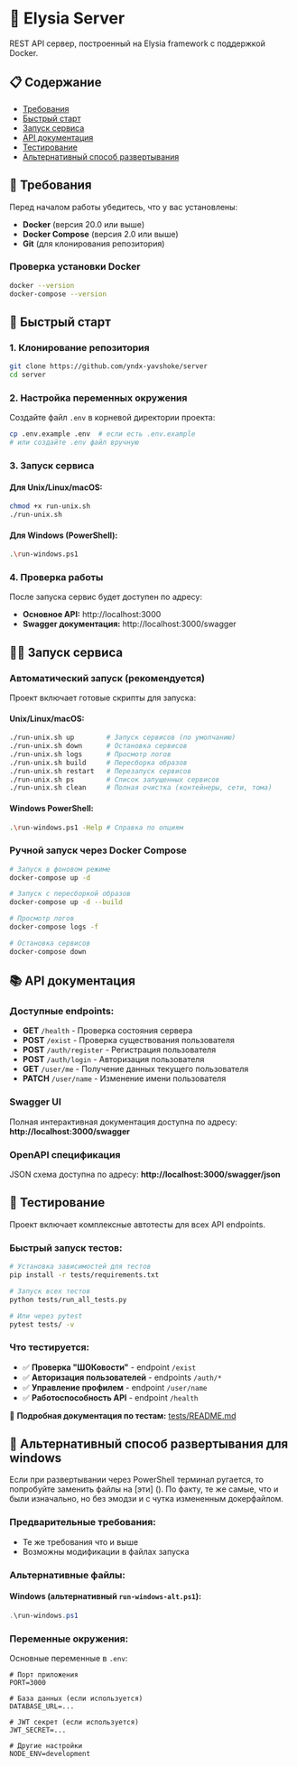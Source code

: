 # 🚀 Elysia Server

REST API сервер, построенный на Elysia framework с поддержкой Docker.

## 📋 Содержание

- [Требования](#требования)
- [Быстрый старт](#быстрый-старт)
- [Запуск сервиса](#запуск-сервиса)
- [API документация](#api-документация)
- [Тестирование](#тестирование)
- [Альтернативный способ развертывания](#альтернативный-способ-развертывания)

## 🔧 Требования

Перед началом работы убедитесь, что у вас установлены:

- **Docker** (версия 20.0 или выше)
- **Docker Compose** (версия 2.0 или выше)
- **Git** (для клонирования репозитория)

### Проверка установки Docker

```bash
docker --version
docker-compose --version
```

## 🚀 Быстрый старт

### 1. Клонирование репозитория

```bash
git clone https://github.com/yndx-yavshoke/server
cd server
```

### 2. Настройка переменных окружения

Создайте файл `.env` в корневой директории проекта:

```bash
cp .env.example .env  # если есть .env.example
# или создайте .env файл вручную
```

### 3. Запуск сервиса

#### Для Unix/Linux/macOS:

```bash
chmod +x run-unix.sh
./run-unix.sh
```

#### Для Windows (PowerShell):

```bash
.\run-windows.ps1
```

### 4. Проверка работы

После запуска сервис будет доступен по адресу:

- **Основное API:** http://localhost:3000
- **Swagger документация:** http://localhost:3000/swagger

## 🏃‍♂️ Запуск сервиса

### Автоматический запуск (рекомендуется)

Проект включает готовые скрипты для запуска:

#### Unix/Linux/macOS:

```bash
./run-unix.sh up        # Запуск сервисов (по умолчанию)
./run-unix.sh down      # Остановка сервисов
./run-unix.sh logs      # Просмотр логов
./run-unix.sh build     # Пересборка образов
./run-unix.sh restart   # Перезапуск сервисов
./run-unix.sh ps        # Список запущенных сервисов
./run-unix.sh clean     # Полная очистка (контейнеры, сети, тома)
```

#### Windows PowerShell:

```bash
.\run-windows.ps1 -Help # Справка по опциям
```

### Ручной запуск через Docker Compose

```bash
# Запуск в фоновом режиме
docker-compose up -d

# Запуск с пересборкой образов
docker-compose up -d --build

# Просмотр логов
docker-compose logs -f

# Остановка сервисов
docker-compose down
```

## 📚 API документация

### Доступные endpoints:

- **GET** `/health` - Проверка состояния сервера
- **POST** `/exist` - Проверка существования пользователя
- **POST** `/auth/register` - Регистрация пользователя
- **POST** `/auth/login` - Авторизация пользователя
- **GET** `/user/me` - Получение данных текущего пользователя
- **PATCH** `/user/name` - Изменение имени пользователя

### Swagger UI

Полная интерактивная документация доступна по адресу:
**http://localhost:3000/swagger**

### OpenAPI спецификация

JSON схема доступна по адресу:
**http://localhost:3000/swagger/json**

## 🧪 Тестирование

Проект включает комплексные автотесты для всех API endpoints.

### Быстрый запуск тестов:

```bash
# Установка зависимостей для тестов
pip install -r tests/requirements.txt

# Запуск всех тестов
python tests/run_all_tests.py

# Или через pytest
pytest tests/ -v
```

### Что тестируется:

- ✅ **Проверка "ШОКовости"** - endpoint `/exist`
- ✅ **Авторизация пользователей** - endpoints `/auth/*`
- ✅ **Управление профилем** - endpoint `/user/name`
- ✅ **Работоспособность API** - endpoint `/health`

📖 **Подробная документация по тестам:** [tests/README.md](tests/README.md)

## 🔧 Альтернативный способ развертывания для windows

Если при развертывании через PowerShell терминал ругается, то попробуйте заменить файлы на [эти] (). По факту, те же самые, что и были изначально, но без эмодзи и с чутка измененным докерфайлом.

### Предварительные требования:
- Те же требования что и выше
- Возможны модификации в файлах запуска

### Альтернативные файлы:

#### Windows (альтернативный `run-windows-alt.ps1`):
```powershell
.\run-windows.ps1
```

### Переменные окружения:

Основные переменные в `.env`:

```env
# Порт приложения
PORT=3000

# База данных (если используется)
DATABASE_URL=...

# JWT секрет (если используется)
JWT_SECRET=...

# Другие настройки
NODE_ENV=development
```

